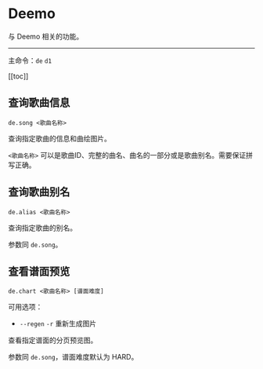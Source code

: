 # Deemo

与 Deemo 相关的功能。

---

主命令：`de` `d1`

[[toc]]

## 查询歌曲信息

```
de.song <歌曲名称>
```

查询指定歌曲的信息和曲绘图片。

`<歌曲名称>` 可以是歌曲ID、完整的曲名、曲名的一部分或是歌曲别名。需要保证拼写正确。

## 查询歌曲别名

```
de.alias <歌曲名称>
```

查询指定歌曲的别名。

参数同 `de.song`。

## 查看谱面预览

```
de.chart <歌曲名称> [谱面难度]
```

可用选项：

- `--regen` `-r` 重新生成图片

查看指定谱面的分页预览图。

参数同 `de.song`，谱面难度默认为 HARD。